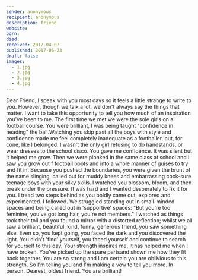 ```yaml
---
sender: anonymous
recipient: anonymous
description: friend
website:
born:
died:
received: 2017-04-07
published: 2017-06-23
draft: false
images:
  - 1.jpg
  - 2.jpg
  - 3.jpg
  - 4.jpg
---
```

Dear Friend,
I speak with you most days so it feels a little strange to write to you. However, though we talk a lot, we don't always say the things that matter.
I want to take this opportunity to tell you how much of an inspiration you've been to me. The first time we met we were the sole girls on a football course. You were brilliant, I was being taught "confidence in heading" the ball.Watching you skip past all the boys with style and confidence made me feel completely inadequate as a footballer, but, for cone, like I belonged. I wasn't the only girl refusing to do handstands, or wear dresses to the school disco. You gave me confidence. It was silent but it helped me grow.
Then we were plonked in the same class at school and I saw you grow out f football boots and into a whole manner of guises to try and fit in. Because you pushed the boundaries, you were given the brunt of the name slinging, called out for muddy knees and embarrassing cock-sure teenage boys with your silky skills.
I watched you blossom, bloom, and then break under the pressure. It was hard and I wanted desperately to fix it for you. I tread two steps behind as you boldly came out, explored and experimented. I followed. We struggled standing out in small-minded spaces and being called out in 'supportive' spaces: "But you're too feminine, you've got long hair, you're not members."
I watched as things took their toll and you found a mirror with a distorted reflection; whilst we all saw a brilliant, beautiful, kind, funny, generous friend, you saw something else.
Even so, you kept going, you faced the dark and you discovered the light. You didn't 'find' yourself, you faced yourself and continue to search for yourself to this day.
Your strength inspires me. It has helped me when I have broken. You've picked up the spare partsand shown me how they fit back together.
You are so strong and I am certain you are oblivious to this strength. So I'm telling you and I'm making a vow to tell you more. In person.
Dearest, oldest friend. You are brilliant!